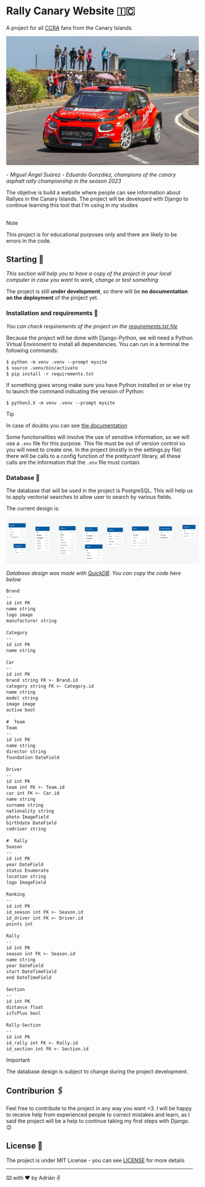 # Rally Canary Website 🇮🇨

A project for all [CCRA]('https://fcautomovilismo.com/') fans from the Canary Islands.

<div style='width:520px'>
    <img src='img/portada.jpg'>
</div>

_- Miguel Ángel Suárez - Eduardo González, champions of the canary asphalt rally championship in the season 2023_

The objetive is build a website where people can see information about Rallyes in the Canary Islands. The project will be developed with Django to continue learning this tool that I'm using in my studies
<br>
<br>

> [!NOTE]
> This project is for educational purposes only and there are likely to be errors in the code.

## Starting 🚀

_This section will help you to have a copy of the project in your local computer in case you want to work, change or test something_

The project is still **under development**, so there will be **no documentation on the deployment** of the project yet.

### Installation and requirements 🔧

_You can check requirements of the project on the [requirements.txt file](requirements.txt)_

Because the project will be done with Django-Python, we will need a Python Virtual Enviroment to install all dependencies. You can run in a terminal the following commands:

```console
$ python -m venv .venv --prompt mysite
$ source .venv/bin/activate
$ pip install -r requirements.txt
```

If something goes wrong make sure you have Python installed or or else try to launch the command indicating the version of Python:

```console
$ python3.X -m venv .venv --prompt mysite
```

> [!TIP]
> In case of doubts you can see [the documentation](https://docs.python.org/3/library/venv.html)

Some functionalities will involve the use of sensitive information, so we will use a `.env` file for this purpose. This file must be out of version control so you will need to create one. In the project (mostly in the settings.py file) there will be calls to a config function of the prettyconf library, all these calls are the information that the `.env` file must contain.

### Database 💾

The database that will be used in the project is PostgreSQL. This will help us to apply vectorial searches to allow user to search by various fields.

The current design is:

<div style='width:520px'>
    <img src='img/database.png'>
</div>

_Database design was made with [QuickDB]('https://app.quickdatabasediagrams.com'). You can copy the code here below_

```Database
Brand
--
id int PK
name string
logo image
manufacturer string

Category
--
id int PK
name string

Car
--
id int PK
brand string FK >- Brand.id
category string FK >- Category.id
name string
model string
image image
active bool

#  Team
Team
--
id int PK
name string
director string
foundation DateField

Driver
--
id int PK
team int FK >- Team.id
car int FK >- Car.id
name string
surname string
nationality string
photo ImageField
birthdate DateField
codriver string

#  Rally
Season
--
id int PK
year DateField
status Enumerate
location string
logo ImageField

Ranking
--
id int PK
id_season int FK >- Season.id
id_driver int FK >- Driver.id
points int

Rally
--
id int PK
season int FK >- Season.id
name string
year DateField
start DateTimeField
end DateTimeField

Section
--
id int PK
distance float
isTcPlus bool

Rally-Section
--
id int PK
id_rally int FK >- Rally.id
id_section int FK >- Section.id
```

> [!IMPORTANT]
> The database design is subject to change during the project development.

## Contriburion 🖇️

Feel free to contribute to the project in any way you want <3. I will be happy to receive help from experienced people to correct mistakes and learn, as I said the project will be a help to continue taking my first steps with Django. 😊

## License 📄

The project is under MIT License - you can see [LICENSE](LICENSE) for more details

---

⌨️ with ❤️ by Adrián ✌️
